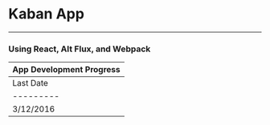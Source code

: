 # Kaban App
-----------
### Using React, Alt Flux, and Webpack

| App Development Progress |
| ------------------------ |
| Last Date | Chapter.Subchapter |
| --------- |:------------------:|
| 3/12/2016 | 5.5 localStorage   |
